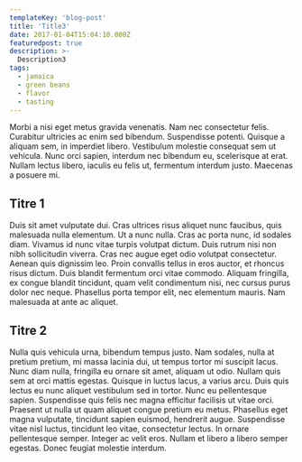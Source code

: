 ```yaml
---
templateKey: 'blog-post'
title: 'Title3'
date: 2017-01-04T15:04:10.000Z
featuredpost: true
description: >-
  Description3
tags:
  - jamaica
  - green beans
  - flavor
  - tasting
---
```



Morbi a nisi eget metus gravida venenatis. Nam nec consectetur felis. Curabitur ultricies ac enim sed bibendum. Suspendisse potenti. Quisque a aliquam sem, in imperdiet libero. Vestibulum molestie consequat sem ut vehicula. Nunc orci sapien, interdum nec bibendum eu, scelerisque at erat. Nullam lectus libero, iaculis eu felis ut, fermentum interdum justo. Maecenas a posuere mi.

## Titre 1

Duis sit amet vulputate dui. Cras ultrices risus aliquet nunc faucibus, quis malesuada nulla elementum. Ut a nunc nulla. Cras ac porta nunc, id sodales diam. Vivamus id nunc vitae turpis volutpat dictum. Duis rutrum nisi non nibh sollicitudin viverra. Cras nec augue eget odio volutpat consectetur. Aenean quis dignissim leo. Proin convallis tellus in eros auctor, et rhoncus risus dictum. Duis blandit fermentum orci vitae commodo. Aliquam fringilla, ex congue blandit tincidunt, quam velit condimentum nisi, nec cursus purus dolor nec neque. Phasellus porta tempor elit, nec elementum mauris. Nam malesuada at ante ac aliquet.

## Titre 2

Nulla quis vehicula urna, bibendum tempus justo. Nam sodales, nulla at pretium pretium, mi massa lacinia dui, ut tempus tortor mi suscipit lacus. Nunc diam nulla, fringilla eu ornare sit amet, aliquam ut odio. Nullam quis sem at orci mattis egestas. Quisque in luctus lacus, a varius arcu. Duis quis lectus eu nunc aliquet vestibulum sed in tortor. Nunc eu pellentesque sapien. Suspendisse quis felis nec magna efficitur facilisis ut vitae orci. Praesent ut nulla ut quam aliquet congue pretium eu metus. Phasellus eget magna vulputate, tincidunt sapien euismod, hendrerit augue. Suspendisse vitae nisl luctus, tincidunt leo vitae, consectetur lectus. In ornare pellentesque semper. Integer ac velit eros. Nullam et libero a libero semper egestas. Donec feugiat molestie interdum.

